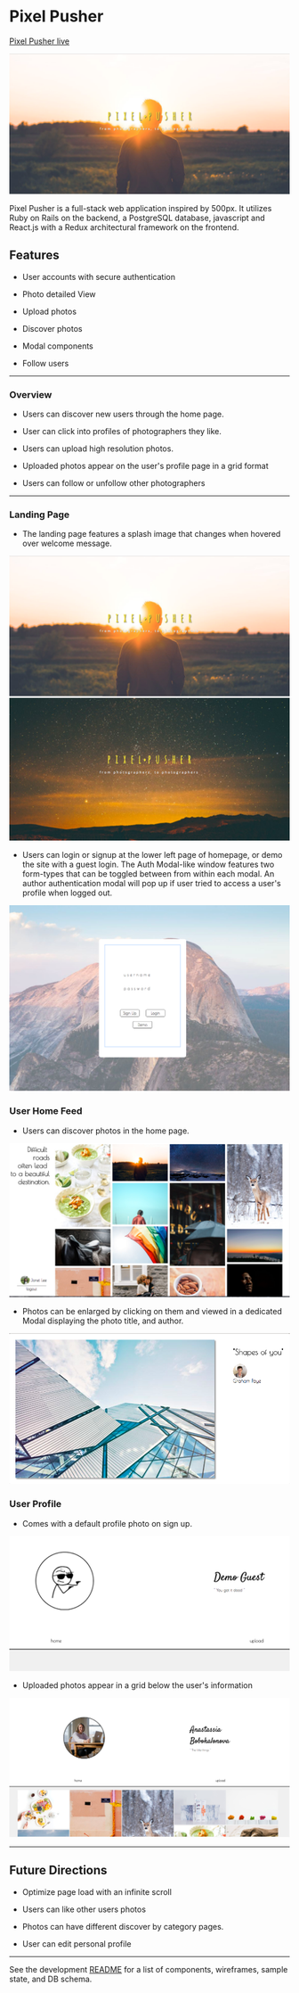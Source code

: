 # Pixel Pusher

[Pixel Pusher live][pixel pusher]

[pixel pusher]: https://pixelpusher.herokuapp.com/


![](./docs/screenshots/splash1.png)

Pixel Pusher is a full-stack web application inspired by 500px. It utilizes Ruby on Rails on the backend, a PostgreSQL database, javascript and React.js with a Redux architectural framework on the frontend.


## Features

  * User accounts with secure authentication

  * Photo detailed View

  * Upload photos

  * Discover photos

  * Modal components

  * Follow users

----
### Overview

  * Users can discover new users through the home page.

  * User can click into profiles of photographers they like.

  * Users can upload high resolution photos.

  * Uploaded photos appear on the user's profile page in a grid format

  * Users can follow or unfollow other photographers
----
### Landing Page

  * The landing page features a splash image that changes when hovered over welcome message.

  ![](/docs/screenshots/splash1.png)
  ![](./docs/screenshots/splash2.png)


  * Users can login or signup at the lower left page of homepage, or demo the site with a guest login. The Auth Modal-like window features two form-types that can be toggled between from within each modal. An author authentication modal will pop up if user tried to access a user's profile when logged out.

  ![](./docs/screenshots/auth.png)



### User Home Feed

  * Users can discover photos in the home page.

  ![](/docs/screenshots/index.png)


  * Photos can be enlarged by clicking on them and viewed in a dedicated Modal displaying the photo title, and author.

  ![](/docs/screenshots/photoDetail.png)



### User Profile

  * Comes with a default profile photo on sign up.

  ![](/docs/screenshots/defaultprofile.png)


  * Uploaded photos appear in a grid below the user's information

  ![](/docs/screenshots/profile.png)


______
## Future Directions
  * Optimize page load with an infinite scroll

  * Users can like other users photos

  * Photos can have different discover by category pages.

  * User can edit personal profile



___

See the development [README][readme] for a list of components, wireframes, sample state, and DB schema.

[readme]: docs/README.md
